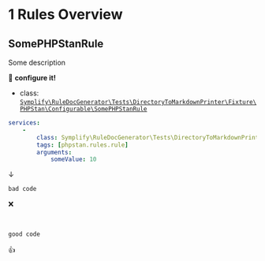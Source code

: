 # 1 Rules Overview

## SomePHPStanRule

Some description

:wrench: **configure it!**

- class: [`Symplify\RuleDocGenerator\Tests\DirectoryToMarkdownPrinter\Fixture\PHPStan\Configurable\SomePHPStanRule`](packages/rule-doc-generator/tests/DirectoryToMarkdownPrinter/Fixture/PHPStan/Configurable/SomePHPStanRule.php)

```yaml
services:
    -
        class: Symplify\RuleDocGenerator\Tests\DirectoryToMarkdownPrinter\Fixture\PHPStan\Configurable\SomePHPStanRule
        tags: [phpstan.rules.rule]
        arguments:
            someValue: 10
```

↓

```php
bad code
```

:x:

<br>

```php
good code
```

:+1:

<br>
